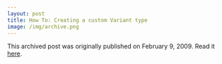 ```yaml
---
layout: post
title: How To: Creating a custom Variant type
image: /img/archive.png
---
```

This archived post was originally published on February 9, 2009. Read it [here](/alex.ciobanu.org/index04cd.html).
